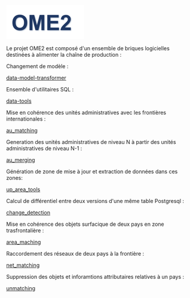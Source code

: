 ![Logo](docs/images/logo_ome2.png)

Le projet OME2 est composé d'un ensemble de briques logicielles destinées à alimenter la chaîne de production :


Changement de modèle :

[data-model-transformer](https://github.com/openmapsforeurope2/data-model-transformer)


Ensemble d'utilitaires SQL :

[data-tools](https://github.com/openmapsforeurope2/data-tools)


Mise en cohérence des unités administratives avec les frontières internationales :

[au_matching](https://github.com/openmapsforeurope2/au_matching)


Generation des unités administratives de niveau N à partir des unités administratives de niveau N-1 :

[au_merging](https://github.com/openmapsforeurope2/au_merging)


Génération de zone de mise à jour et extraction de données dans ces zones:

[up_area_tools](https://github.com/openmapsforeurope2/up_area_tools)


Calcul de différentiel entre deux versions d'une même table Postgresql :

[change_detection](https://github.com/openmapsforeurope2/change_detection)


Mise en cohérence des objets surfacique de deux pays en zone trasfrontalière :

[area_maching](https://github.com/openmapsforeurope2/area_matching)


Raccordement des réseaux de deux pays à la frontière :

[net_matching](https://github.com/openmapsforeurope2/net_matching)


Suppression des objets et inforamtions attributaires relatives à un pays :

[unmatching](https://github.com/openmapsforeurope2/unmatching)